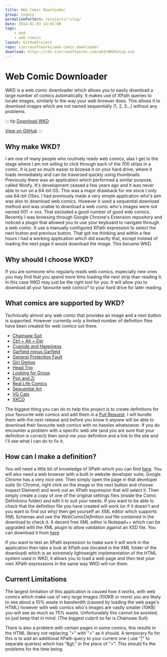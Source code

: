 ```yaml
---
title: Web Comic Downloader
group: Legacy
permalinkPattern: /projects/:slug/
date: 2014-01-03 14:01:00
tags:
    - wkd
    - web comics
layout: GitHubProject
repo: sierrasoftworks/web-comic-downloader
download: https://cdn.sierrasoftworks.com/wkd/WKDSetup.exe
---
```


# Web Comic Downloader
WKD is a web comic downloader which allows you to easily download a large number of comics automatically.
It makes use of XPath queries to locate images, similarly to the way your web browser does. This allows
it to download images which are not named sequentially (1, 2, 3...) without any problems.

<!-- more -->

::: tip
[Download WKD](https://cdn.sierrasoftworks.com/wkd/WKDSetup.exe)

[View on GitHub](https://github.com/SierraSoftworks/web-comic-downloader)
:::

## Why make WKD?
I am one of many people who routinely reads web comics, alas I get to the stage where I am not willing to
click through each of the 700 strips in a comic. It is just so much easier to browse it on your hard drive,
where it loads immediately and can be traversed quickly using thumbnails.
Previously there was an application which performed a similar purpose, called Woofy. It's development ceased
a few years ago and it was never able to run on a 64-bit OS. This was a major drawback for me since I only use 64-bit OSes.
I had previously made a very simple application who's aim was also to download web comics. However it used
a sequential download method and was unable to download a web comic who's images were not named 001 -> xxx.
That excluded a good number of good web comics.
Recently I was browsing through Google Chrome's Extension repository and noticed a plugin that allowed you
to use your keyboard to navigate through a web comic. It use a manually configured XPath expression to select
the next button and previous button. That got me thinking and within a few hours I had a working application
which did exactly that, except instead of loading the next page it would download the image.
This became WKD.

## Why should I choose WKD?
If you are someone who regularly reads web comics, especially new ones you may find that you spend more time loading
the next strip than reading it. In this case WKD may just be the right tool for you.
It will allow you to download all your favourite web comics* to your hard drive for later reading.

## What comics are supported by WKD?
Technically almost any web comic that provides an image and a next button is supported. However currently only
a limited number of definition files have been created for web comics out there.

 - [Chainsaw Suit](http://chainsawsuit.com)
 - [Ctrl + Alt + Del](http://www.cad-comic.com/cad/)
 - [Cyanide and Happiness](http://www.explosm.net/comics)
 - [Garfield minus Garfield](http://garfieldminusgarfield.net/)
 - [General Protection Fault](http://www.gpf-comics.com/)
 - [Girl Genius](http://www.girlgeniusonline.com/comic.php)
 - [Head Trip](http://headtrip.keenspot.com/)
 - [Looking for Group](http://www.lfgcomic.com/)
 - [Pon and Zi](http://www.ponandzi.com/)
 - [Real Life Comics](http://www.reallifecomics.com/)
 - [Sequential Art](http://www.collectedcurios.com/sequentialart.php)
 - [VG Cats](http://www.vgcats.com/comics/)
 - [XKCD](http://www.xkcd.com)

The biggest thing you can do to help this project is to create definitions for your favourite web comics and add
them in a [Pull Request](https://github.com/SierraSoftworks/web-comic-downloader/pullrequests). I will bundle them
with the next release and before you know it anyone will be able to download their favourite web comics with no
hassles whatsoever.
If you do encounter a problem with a specific web site (and you are sure that your definition is correct) then
send me your definition and a link to the site and I'll see what I can do to fix it.

## How can I make a definition?
You will need a little bit of knowledge of XPath which you can find [here](http://www.w3schools.com/xpath/default.asp).
You will also need a web browser with a built in website developer suite, Google Chrome has a very nice one. Then
simply open the page in that developer suite (In Chrome, right click on the image or the next button and choose Inspect Element)
and work out an XPath expression that will select it.
Then simply create a copy of one of the original settings files (inside the Comic Definitions folder) and edit it to suit your needs.
If you want to be able to check that the definition file you have created will work (or if it doesn't and you want to find out why)
then get yourself an XML editor which supports XML Schemas and use the *WebComicDefinition.xsd* file contained in the download to check it.
A decent free XML editor is Notepad++ which can be upgraded with the XML plugin to allow validation against an XSD file.
You can download it from [here](http://notepad-plus-plus.org/)

If you want to test an XPath expression to make sure it will work in the application then take a look at XPath.exe
(located in the XML folder of the download) which is an extremely lightweight implementation of the HTML system used in WKD,
it allows you to load a web page and then test your own XPath expressions in the same way WKD will run them.

## Current Limitations
The largest limitation of this application is caused how it works, with web comics which make use of very large images
(100KB or more) you are likely to see about a 10% waste in bandwidth (caused by loading the web page's HTML) however with
web comics who's images are vastly smaller (10KB) you will see  as much as 75% waste. Unfortunately this cannot be avoided,
so just keep that in mind. (The biggest culprit so far is Chainsaw Suit)

There is also a problem with certain pages in some comics, this results in the HTML library not replacing "&gt;" with ">"
as it should. A temporary fix for this is to add an additional XPath query to your current one ( use "|" to separate queries)
which has "&amp;gt;" in the place of "&gt;". This should fix the problems for the time being.
